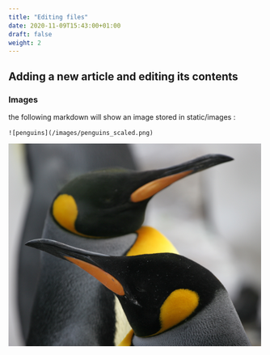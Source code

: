 ```yaml
---
title: "Editing files"
date: 2020-11-09T15:43:00+01:00
draft: false
weight: 2
---
```


## Adding a new article and editing its contents

### Images

the following markdown will show an image stored in static/images :

```
![penguins](/images/penguins_scaled.png)
```

![penguins](/images/penguins_scaled.png)

